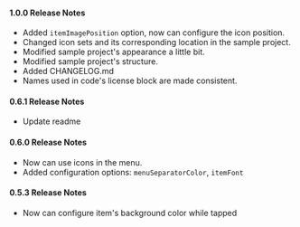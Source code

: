 #### 1.0.0 Release Notes
   - Added `itemImagePosition` option, now can configure the icon position.
   - Changed icon sets and its corresponding location in the sample project.
   - Modified sample project's appearance a little bit.
   - Modified sample project's structure.
   - Added CHANGELOG.md
   - Names used in code's license block are made consistent.

#### 0.6.1 Release Notes
  - Update readme

#### 0.6.0 Release Notes

   - Now can use icons in the menu.
   - Added configuration options: `menuSeparatorColor`, `itemFont`

#### 0.5.3 Release Notes
   - Now can configure item's background color while tapped
